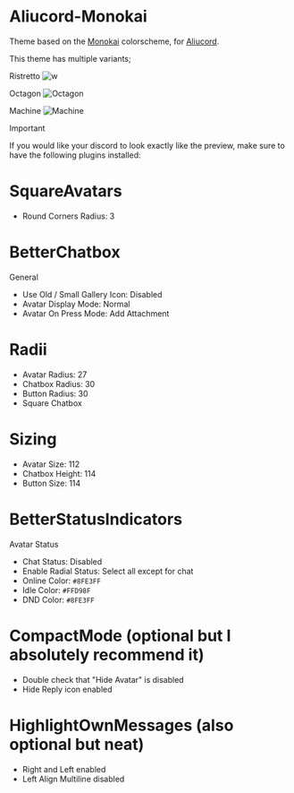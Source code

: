 # Aliucord-Monokai
Theme based on the [Monokai](https://monokai.pro) colorscheme, for [Aliucord](https://github.com/Aliucord).

This theme has multiple variants;

Ristretto
![w](https://github.com/rennpy/Aliucord-Monokai/assets/158360149/ceda4783-ffb6-4d35-a29e-88d9a72b7784)

Octagon
![Octagon](https://github.com/rennpy/Aliucord-Monokai/assets/158360149/65bfbe6e-0782-46be-9e23-62cd8b54b531)

Machine
![Machine](https://github.com/rennpy/Aliucord-Monokai/assets/158360149/e3898856-efaa-449d-a101-541de7ffc072)

> [!IMPORTANT]
> If you would like your discord to look exactly like the preview, make sure to have the following plugins installed:

# SquareAvatars
- Round Corners Radius: 3

# BetterChatbox
General

- Use Old / Small Gallery Icon: Disabled
- Avatar Display Mode: Normal
- Avatar On Press Mode: Add Attachment
# Radii

- Avatar Radius: 27
- Chatbox Radius: 30
- Button Radius: 30
- Square Chatbox
# Sizing

- Avatar Size: 112
- Chatbox Height: 114
- Button Size: 114

# BetterStatusIndicators
Avatar Status
- Chat Status: Disabled
- Enable Radial Status: Select all except for chat
- Online Color: ```#8FE3FF```
- Idle Color: ```#FFD98F```
- DND Color: ```#8FE3FF```

# CompactMode (optional but I absolutely recommend it)
- Double check that "Hide Avatar" is disabled
- Hide Reply icon enabled

# HighlightOwnMessages (also optional but neat)
- Right and Left enabled
- Left Align Multiline disabled

